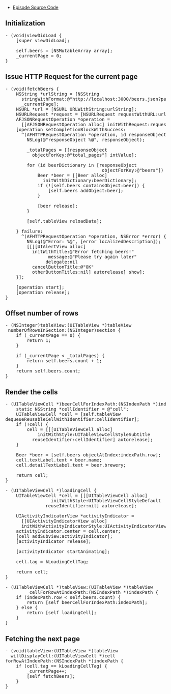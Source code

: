 * [Episode Source Code](https://github.com/subdigital/nsscreencast/tree/master/008-automatic-paging)

## Initialization
<pre lang="objc">
- (void)viewDidLoad {
    [super viewDidLoad];
    
    self.beers = [NSMutableArray array];
    _currentPage = 0;
}
</pre>

## Issue HTTP Request for the current page

<pre lang="objc">
- (void)fetchBeers {
    NSString *urlString = [NSString 
      stringWithFormat:@"http://localhost:3000/beers.json?page=%d", 
      _currentPage];
    NSURL *url = [NSURL URLWithString:urlString];
    NSURLRequest *request = [NSURLRequest requestWithURL:url];
    AFJSONRequestOperation *operation = 
      [[AFJSONRequestOperation alloc] initWithRequest:request];
    [operation setCompletionBlockWithSuccess:
      ^(AFHTTPRequestOperation *operation, id responseObject) {
        NSLog(@"responseObject %@", responseObject);
        
        _totalPages = [[responseObject 
          objectForKey:@"total_pages"] intValue];
        
        for (id beerDictionary in [responseObject 
                                    objectForKey:@"beers"]) {
            Beer *beer = [[Beer alloc] 
              initWithDictionary:beerDictionary];
            if (![self.beers containsObject:beer]) {
                [self.beers addObject:beer];
            }

            [beer release];
        }
        
        [self.tableView reloadData];
        
    } failure:
      ^(AFHTTPRequestOperation *operation, NSError *error) {
        NSLog(@"Error: %@", [error localizedDescription]);
        [[[[UIAlertView alloc] 
          initWithTitle:@"Error fetching beers!"
                message:@"Please try again later"
               delegate:nil
          cancelButtonTitle:@"OK"
          otherButtonTitles:nil] autorelease] show];
    }];
    
    [operation start];
    [operation release];
}
</pre>

## Offset number of rows
<pre lang="objc">
- (NSInteger)tableView:(UITableView *)tableView 
 numberOfRowsInSection:(NSInteger)section {
    if (_currentPage == 0) {
        return 1;
    }
    
    if (_currentPage < _totalPages) {
        return self.beers.count + 1;
    }
    return self.beers.count;
}
</pre>

## Render the cells
<pre lang="objc">
- (UITableViewCell *)beerCellForIndexPath:(NSIndexPath *)indexPath {
    static NSString *cellIdentifier = @"cell";
    UITableViewCell *cell = [self.tableView 
dequeueReusableCellWithIdentifier:cellIdentifier];
    if (!cell) {
        cell = [[[UITableViewCell alloc] 
            initWithStyle:UITableViewCellStyleSubtitle
          reuseIdentifier:cellIdentifier] autorelease];
    }
    
    Beer *beer = [self.beers objectAtIndex:indexPath.row];
    cell.textLabel.text = beer.name;
    cell.detailTextLabel.text = beer.brewery;
    
    return cell;
}

- (UITableViewCell *)loadingCell {
    UITableViewCell *cell = [[[UITableViewCell alloc] 
                 initWithStyle:UITableViewCellStyleDefault
               reuseIdentifier:nil] autorelease];
    
    UIActivityIndicatorView *activityIndicator = 
      [[UIActivityIndicatorView alloc] 
      initWithActivityIndicatorStyle:UIActivityIndicatorViewStyleGray];
    activityIndicator.center = cell.center;
    [cell addSubview:activityIndicator];
    [activityIndicator release];
    
    [activityIndicator startAnimating];
    
    cell.tag = kLoadingCellTag;
    
    return cell;
}

- (UITableViewCell *)tableView:(UITableView *)tableView
         cellForRowAtIndexPath:(NSIndexPath *)indexPath {
    if (indexPath.row < self.beers.count) {
        return [self beerCellForIndexPath:indexPath];
    } else {
        return [self loadingCell];
    }
}
</pre>

## Fetching the next page

<pre lang="objc">
- (void)tableView:(UITableView *)tableView 
  willDisplayCell:(UITableViewCell *)cell 
forRowAtIndexPath:(NSIndexPath *)indexPath {
    if (cell.tag == kLoadingCellTag) {
        _currentPage++;
        [self fetchBeers];
    }
}
</pre>
